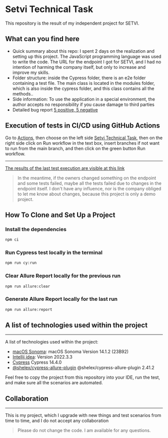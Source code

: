 # Setvi Technical Task

This repository is the result of my independent project for SETVI.

## What can you find here
* Quick summary about this repo: I spent 2 days on the realization and setting up this project. The JavaScript programming language was used to write the code. The URL for the endpoint I got for SETVI, and I had no intention of harming the company itself, but only to increase and improve my skills.
* Folder structure: inside the Cypress folder, there is an e2e folder containing a test file. The main class is located in the modules folder, which is also inside the cypress folder, and this class contains all the methods..
* Side information: To use the application in a special environment, the author accepts no responsibility if you cause damage to third parties
* Detailed bug report [5 positive, 5 negative](https://github.com/pavlovic-bojan/SetviTechnicalTask/blob/main/BUG_REPORT/BUG_REPORT.md)

## Execution of tests in CI/CD using GitHub Actions
Go to [Actions](https://github.com/pavlovic-bojan/SetviTechnicalTask/actions), then choose on the left side [Setvi Technical Task](https://github.com/pavlovic-bojan/SetviTechnicalTask/actions/workflows/main.yml), then on the right side click on Run workflow in the text box, insert branches if not want to run from the main branch, and then click on the  green button Run workflow.
***
[The results of the last test execution are visible at this link](https://pavlovic-bojan.github.io/SetviTechnicalTask/)
> In the meantime, if the owners changed something on the endpoint and some tests failed, maybe all the tests failed due to changes in the endpoint itself. I don't have any influence, nor is the company obliged to let me know about changes, because this project is only a demo project.

##  How To Clone and Set Up a Project

### Install the dependencies
```bash
npm ci
```
### Run Cypress test locally in the terminal
```bash
npm run cy:run
```
### Clear Allure Report locally for the previous run
```bash
npm run allure:clear
```
### Generate Allure Report locally for the last run
```bash
npm run allure:report
```

## A list of technologies used within the project
***
A list of technologies used within the project:
* [macOS Sonoma](https://support.apple.com/en-us/HT214032): macOS Sonoma Version 14.1.2 (23B92)
* [Intellij idea](https://www.jetbrains.com/idea/): Version 2022.3.3
* [Cypress](https://www.cypress.io/) Cypress 14.4.0
* [@shelex/cypress-allure-plugin](https://www.npmjs.com/package/@shelex/cypress-allure-plugin) @shelex/cypress-allure-plugin 2.41.2

Feel free to copy the project from this repository into your IDE, run the test, and make sure all the scenarios are automated.

## Collaboration
***
This is my project, which I upgrade with new things and test scenarios from time to time, and I do not accept any collaboration
> Please do not change the code. 
> I am available for any questions.
